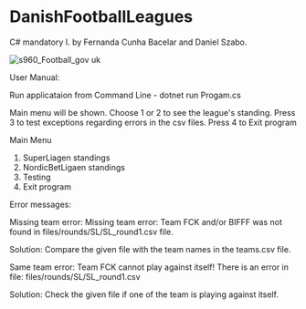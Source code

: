 # DanishFootballLeagues
C# mandatory I. by Fernanda Cunha Bacelar and Daniel Szabo.

![s960_Football_gov uk](https://user-images.githubusercontent.com/60754393/235305636-ad2a034a-27ab-4a9f-b58c-39a0fc788cc5.jpg)

User Manual:

Run applicataion from Command Line - dotnet run Progam.cs

Main menu will be shown.
Choose 1 or 2 to see the league's standing.
Press 3 to test exceptions regarding errors in the csv files.
Press 4 to Exit program

Main Menu
1. SuperLiagen standings
2. NordicBetLigaen standings
3. Testing
3. Exit program


Error messages:

Missing team error: Missing team error: Team FCK and/or BIFFF was not found in files/rounds/SL/SL_round1.csv file.

Solution: Compare the given file with the team names in the teams.csv file.


Same team error: Team FCK cannot play against itself! There is an error in file: files/rounds/SL/SL_round1.csv

Solution: Check the given file if one of the team is playing against itself.
